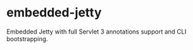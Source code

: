embedded-jetty
==============

Embedded Jetty with full Servlet 3 annotations support and CLI bootstrapping.
